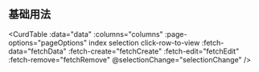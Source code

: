 ## 基础用法

<CurdTable :data="data" :columns="columns" :page-options="pageOptions" index selection click-row-to-view :fetch-data="fetchData" :fetch-create="fetchCreate" :fetch-edit="fetchEdit" :fetch-remove="fetchRemove" @selectionChange="selectionChange" />

<script>
const columns = [
{
    label: "用户",
    children: [
    {
        label: "姓名",
        prop: "name",
        width: 140,
        filter: {
        component: "input",
        },
        form: {
        rules: [
            {
            required: true,
            trigger: "blur",
            message: "请输入用户姓名",
            },
        ],
        },
    },
    {
        label: "登录账号",
        prop: "account",
        width: 120,
        filter: {
        component: "input",
        },
        form: {
        rules: [
            {
            required: true,
            trigger: "blur",
            message: "请输入登录账号",
            },
        ],
        },
    },
    ],
},

{
    label: "手机号",
    prop: "phone",
    width: 130,
    filter: {
    component: "input",
    },
    sortable: true,
    form: {
    component: "input",
    rules: [
        {
        required: true,
        trigger: "blur",
        message: "请输入手机号",
        },
        {
        len: 11,
        message: "请输入正确的手机号码",
        trigger: "blur",
        },
    ],
    },
},
{
    label: "邮箱",
    prop: "email",
    width: 200,
    form: {
    component: "input",
    rules: [
        {
        required: true,
        message: "请输入邮箱",
        trigger: "blur",
        },
        {
        type: "email",
        message: "请填写正确的邮箱",
        trigger: "blur",
        },
    ],
    },
},
{
    label: "角色",
    prop: "role",
    width: 120,
    align: "center",
    options: [
    { label: "超级管理员", value: 1 },
    { label: "普通管理员", value: 2 },
    ],
    form: {
    component: "select",
    rules: [
        {
        required: true,
        trigger: "change",
        message: "请选择用户角色",
        },
    ],
    value: 1,
    },
},
{
    label: "性别",
    prop: "gender",
    width: 100,
    align: "center",
    options: [
    { label: "男", value: 1 },
    { label: "女", value: 2 },
    ],
    form: {
    component: "radio",
    value: 1,
    },
},
{
    label: "状态",
    prop: "status",
    align: "center",
    options: [
        { value: 1, label: "启用", className: "color-green", icon: "circle-check" },
        { value: 2, label: "禁用", className: "color-red", icon: "remove" },
    ],
    filter: {
    component: "select",
    },
    form: {
    component: "radio",
    value: 1,
    },
},
{
    label: "创建时间",
    prop: "createTime",
    width: 170,
    form: {
    component: "date-picker",
    props: {
        format: "YYYY/MM/DD",
        valueFormat: "YYYY/MM/DD",
    },
    hidden: (form) => !form.id,
    },
},
{
    label: "ID",
    prop: "id",
    width: 120,
    form: {
    component: "input",
    props: {
        disabled: true,
    },
    hidden: (form) => !form.id,
    },
},
{
    label: "个人介绍",
    prop: "desc",
    width: 140,
    showOverflowTooltip: true,
    form: {
    component: "input",
    props: {
        type: "textarea",
        rows: 6,
    },
    span: 24,
    },
},
]
export default {
  components: {  },
  data() {
    return {
      pageOptions: {
        total: 0,
        pageSize: 10,
      },
      data: [],
      columns: columns,
    }
  },
  methods: {
    fetchData({ pageIndex, pageSize, sortColumn, sortType, search }) {
      return new Promise((resolve) => {
        const params = {
          pageIndex,
          pageSize,
          ...search,
        }

        if (sortColumn) {
          params.sortColumn = sortColumn
          params.sortType = sortType
        }
        console.log("params", params)
        Promise.resolve().then((res) => {
          this.data = [
          {
            name: "张三",
            account: "ttt",
            phone: "13555555555",
            email: "admin@admin.com",
            role: 1,
            status: 1,
            desc: "无父无母的两个孩子，就这样顽强生活在长城之畔的镇子上。少年带着弟弟，以作零工为生。关市开启是人们最快活的日子，四面八方的商人和货物汇集着。少年穿梭其中，眼明手快，笑脸迎人，商人们也乐意关照",
          },
          {
            name: "张三1",
            role: 2,
            status: 2,
          }]// 数据赋值
          this.pageOptions.total = 2 // 设置总页数
          resolve()
        })
      })
    },
    fetchCreate(params) {
      console.log("params", params)
      return new Promise((resolve, reject) => {
        Promise.resolve(() => {
          resolve()
        }).catch((err) => {
          reject(err)
        })
      })
    },
    fetchEdit(editedParams, fullParams) {
      console.log("editedParams", editedParams)
      editedParams.id = fullParams.id
      return new Promise((resolve, reject) => {
        Promise.resolve(() => {
          resolve()
        }).catch((err) => {
          reject(err)
        })
      })
    },
    fetchRemove(row) {
      //   const data = {
      //     id: row.id,
      //   }

      return new Promise((resolve, reject) => {
        Promise.resolve(() => {
          resolve(row)
        }).catch((err) => {
          reject(err)
        })
      })
    },
    selectionChange(rows) {
      console.log("row", rows)
    },
  },
}
</script>
